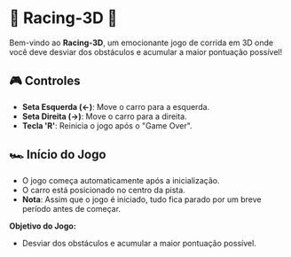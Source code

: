 # 🚗 Racing-3D 🏁

Bem-vindo ao **Racing-3D**, um emocionante jogo de corrida em 3D onde você deve desviar dos obstáculos e acumular a maior pontuação possível!

## 🎮 Controles

- **Seta Esquerda (←)**: Move o carro para a esquerda.
- **Seta Direita (→)**: Move o carro para a direita.
- **Tecla 'R'**: Reinicia o jogo após o "Game Over".

## 🏎️ Início do Jogo

- O jogo começa automaticamente após a inicialização.
- O carro está posicionado no centro da pista.
- **Nota**: Assim que o jogo é iniciado, tudo fica parado por um breve período antes de começar.

**Objetivo do Jogo:**
- Desviar dos obstáculos e acumular a maior pontuação possível.
